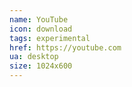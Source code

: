 ```yaml
---
name: YouTube
icon: download 
tags: experimental
href: https://youtube.com
ua: desktop
size: 1024x600
---
```

